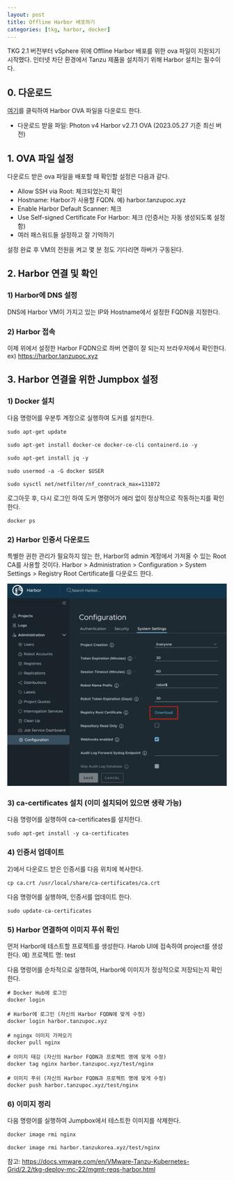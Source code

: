 ```yaml
---
layout: post
title: Offline Harbor 배포하기
categories: [tkg, harbor, docker]
---
```


TKG 2.1 버전부터 vSphere 위에 Offline Harbor 배포를 위한 ova 파일이 지원되기 시작했다. 인터넷 차단 환경에서 Tanzu 제품을 설치하기 위해 Harbor 설치는 필수이다.  

## 0. 다운로드
[여기](https://customerconnect.vmware.com/en/downloads/info/slug/infrastructure_operations_management/vmware_tanzu_kubernetes_grid/2_x)를 클릭하여 Harbor OVA 파일을 다운로드 한다.
- 다운로드 받을 파일: Photon v4 Harbor v2.7.1 OVA (2023.05.27 기준 최신 버전)

## 1. OVA 파일 설정
다운로드 받은 ova 파일을 배포할 때 확인할 설정은 다음과 같다.
- Allow SSH via Root: 체크되었는지 확인
- Hostname: Harbor가 사용할 FQDN. 예) harbor.tanzupoc.xyz
- Enable Harbor Default Scanner: 체크
- Use Self-signed Certificate For Harbor: 체크 (인증서는 자동 생성되도록 설정함)
- 여러 패스워드들 설정하고 잘 기억하기

설정 완료 후 VM의 전원을 켜고 몇 분 정도 기다리면 하버가 구동된다. 

## 2. Harbor 연결 및 확인
### 1) Harbor에 DNS 설정
DNS에 Harbor VM이 가지고 있는 IP와 Hostname에서 설정한 FQDN을 지정한다.

### 2) Harbor 접속
이제 위에서 설정한 Harbor FQDN으로 하버 연결이 잘 되는지 브라우저에서 확인한다.
ex) https://harbor.tanzupoc.xyz


## 3. Harbor 연결을 위한 Jumpbox 설정
### 1) Docker 설치
다음 명령어를 우분투 계정으로 실행하여 도커를 설치한다. 
```bash,copy
sudo apt-get update 
```
```bash,copy
sudo apt-get install docker-ce docker-ce-cli containerd.io -y  
```
```bash,copy
sudo apt-get install jq -y 
```
```bash,copy
sudo usermod -a -G docker $USER 
```
```bash,copy
sudo sysctl net/netfilter/nf_conntrack_max=131072 
```
로그아웃 후, 다시 로그인 하여 도커 명령어가 에러 없이 정상적으로 작동하는지를 확인한다.
```shell,copy
docker ps
```

### 2) Harbor 인증서 다운로드
특별한 권한 관리가 필요하지 않는 한, Harbor의 admin 계정에서 가져올 수 있는 Root CA를 사용할 것이다.
Harbor > Administration > Configuration > System Settings > Registry Root Certificate를 다운로드 한다.

![ca_download](https://raw.githubusercontent.com/haewons-tanzu/haewons-tanzu.github.io/master/static/img/_posts/2023-05-27-harbor-vm/1.png)

### 3) ca-certificates 설치 (이미 설치되어 있으면 생략 가능)
다음 명령어를 실행하여 ca-certificates를 설치한다.
```
sudo apt-get install -y ca-certificates
```

### 4) 인증서 업데이트
2)에서 다운로드 받은 인증서를 다음 위치에 복사한다.
```
cp ca.crt /usr/local/share/ca-certificates/ca.crt
```

다음 명령어를 실행하여, 인증서를 업데이트 한다.
```
sudo update-ca-certificates
```

### 5) Harbor 연결하여 이미지 푸쉬 확인
먼저 Harbor에 테스트할 프로젝트를 생성한다. Harob UI에 접속하여 project를 생성한다.
예) 프로젝트 명: test

다음 명령어를 순차적으로 실행하여, Harbor에 이미지가 정상적으로 저장되는지 확인한다.
```
# Docker Hub에 로그인
docker login

# Harbor에 로그인 (자신의 Harbor FQDN에 맞게 수정)
docker login harbor.tanzupoc.xyz

# ngingx 이미지 가져오기
docker pull nginx

# 이미지 태깅 (자신의 Harbor FQDN과 프로젝트 명에 맞게 수정)
docker tag nginx harbor.tanzupoc.xyz/test/nginx

# 이미지 푸쉬 (자신의 Harbor FQDN과 프로젝트 명에 맞게 수정)
docker push harbor.tanzupoc.xyz/test/nginx
```

### 6) 이미지 정리
다음 명령어를 실행하여 Jumpbox에서 테스트한 이미지를 삭제한다.
```
docker image rmi nginx
```
```
docker image rmi harbor.tanzukorea.xyz/test/nginx
```

참고: https://docs.vmware.com/en/VMware-Tanzu-Kubernetes-Grid/2.2/tkg-deploy-mc-22/mgmt-reqs-harbor.html
